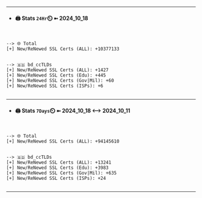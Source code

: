 

---
- #### 🖨️ **Stats** `24Hr`⏲️ ➼ 2024_10_18
```console


--> 🌐 Total
[+] New/ReNewed SSL Certs (ALL): +10377133


--> 🇧🇩 bd_ccTLDs
[+] New/ReNewed SSL Certs (ALL): +1427
[+] New/ReNewed SSL Certs (Edu): +445
[+] New/ReNewed SSL Certs (Gov|Mil): +60
[+] New/ReNewed SSL Certs (ISPs): +6


```

---
- #### 🖨️ **Stats** `7Days`⏲️ ➼ 2024_10_18 <--> 2024_10_11
```console


--> 🌐 Total
[+] New/ReNewed SSL Certs (ALL): +94145610


--> 🇧🇩 bd_ccTLDs
[+] New/ReNewed SSL Certs (ALL): +13241
[+] New/ReNewed SSL Certs (Edu): +3983
[+] New/ReNewed SSL Certs (Gov|Mil): +635
[+] New/ReNewed SSL Certs (ISPs): +24


```

---

